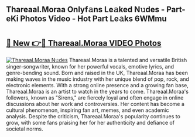## Thareaal.Moraa Onlyf𝚊ns Le𝚊ked N𝚞des - Part-eKi Photos Video - Hot Part Le𝚊ks 6WMmu

# <h2><a href="http://ab51494.deff.icu/?id=Thareaal.Moraa">🔗 New 👉🔴 Thareaal.Moraa VIDEO Photos</a></h2>

[![Thareaal.Moraa N𝚞des](https://i.imgur.com/rIISA9y.gif)](http://ab51494.deff.icu/?id=Thareaal.Moraa)
Thareaal.Moraa is a talented and versatile British singer-songwriter, known for her powerful vocals, emotive lyrics, and genre-bending sound. Born and raised in the UK, Thareaal.Moraa has been making waves in the music industry with her unique blend of pop, rock, and electronic elements. With a strong online presence and a growing fan base, Thareaal.Moraa is an artist to watch in the years to come. Thareaal.Moraa's followers, known as "Sirens," are fiercely loyal and often engage in online discussions about her work and controversies. Her content has become a cultural phenomenon, inspiring fan art, memes, and even academic analysis. Despite the criticism, Thareaal.Moraa's popularity continues to grow, with some fans praising her for her authenticity and defiance of societal norms.
